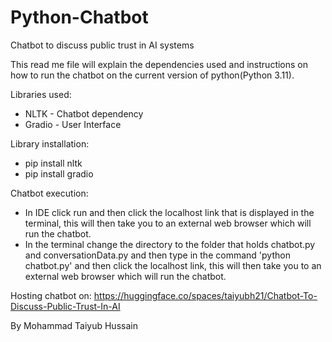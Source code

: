 # Python-Chatbot

Chatbot to discuss public trust in AI systems

This read me file will explain the dependencies used and instructions on how to run the chatbot on the current version of python(Python 3.11).

Libraries used:
- NLTK - Chatbot dependency
- Gradio - User Interface

Library installation:
- pip install nltk
- pip install gradio

Chatbot execution:
- In IDE click run and then click the localhost link that is displayed in the terminal, this will then take you to an external web browser
which will run the chatbot.
- In the terminal change the directory to the folder that holds chatbot.py and conversationData.py and then type in the command 'python chatbot.py' and then 
click the localhost link, this will then take you to an external web browser which will run the chatbot.

Hosting chatbot on: https://huggingface.co/spaces/taiyubh21/Chatbot-To-Discuss-Public-Trust-In-AI

By Mohammad Taiyub Hussain
